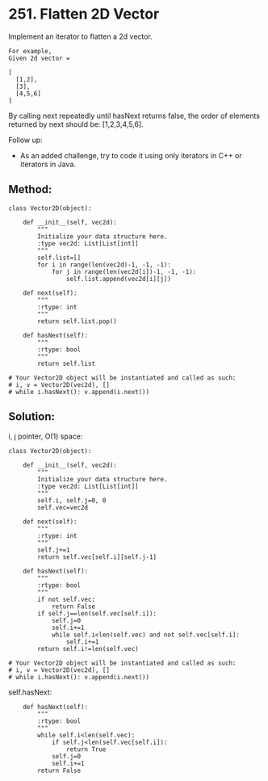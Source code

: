 # 251. Flatten 2D Vector

Implement an iterator to flatten a 2d vector.

    For example,
    Given 2d vector =
    
    [
      [1,2],
      [3],
      [4,5,6]
    ]

By calling next repeatedly until hasNext returns false, the order of elements returned by next should be: [1,2,3,4,5,6].

Follow up:
- As an added challenge, try to code it using only iterators in C++ or iterators in Java.

## Method:

    class Vector2D(object):
    
        def __init__(self, vec2d):
            """
            Initialize your data structure here.
            :type vec2d: List[List[int]]
            """
            self.list=[]
            for i in range(len(vec2d)-1, -1, -1):
                for j in range(len(vec2d[i])-1, -1, -1):
                    self.list.append(vec2d[i][j])
            
        def next(self):
            """
            :rtype: int
            """
            return self.list.pop()
    
        def hasNext(self):
            """
            :rtype: bool
            """
            return self.list
    
    # Your Vector2D object will be instantiated and called as such:
    # i, v = Vector2D(vec2d), []
    # while i.hasNext(): v.append(i.next())
    
## Solution:

i, j pointer, O(1) space:

    class Vector2D(object):
    
        def __init__(self, vec2d):
            """
            Initialize your data structure here.
            :type vec2d: List[List[int]]
            """
            self.i, self.j=0, 0
            self.vec=vec2d
            
        def next(self):
            """
            :rtype: int
            """
            self.j+=1
            return self.vec[self.i][self.j-1]
    
        def hasNext(self):
            """
            :rtype: bool
            """
            if not self.vec:
                return False
            if self.j==len(self.vec[self.i]):
                self.j=0
                self.i+=1
                while self.i<len(self.vec) and not self.vec[self.i]:
                    self.i+=1
            return self.i!=len(self.vec)
    
    # Your Vector2D object will be instantiated and called as such:
    # i, v = Vector2D(vec2d), []
    # while i.hasNext(): v.append(i.next())
    
self.hasNext:

        def hasNext(self):
            """
            :rtype: bool
            """
            while self.i<len(self.vec):
                if self.j<len(self.vec[self.i]):
                    return True
                self.j=0
                self.i+=1
            return False